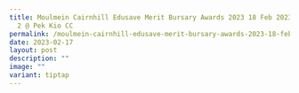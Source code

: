 ```yaml
---
title: Moulmein Cairnhill Edusave Merit Bursary Awards 2023 18 Feb 2023 Session
  2 @ Pek Kio CC
permalink: /moulmein-cairnhill-edusave-merit-bursary-awards-2023-18-feb-2023-session-2-pek-kio-cc/
date: 2023-02-17
layout: post
description: ""
image: ""
variant: tiptap
---
```

